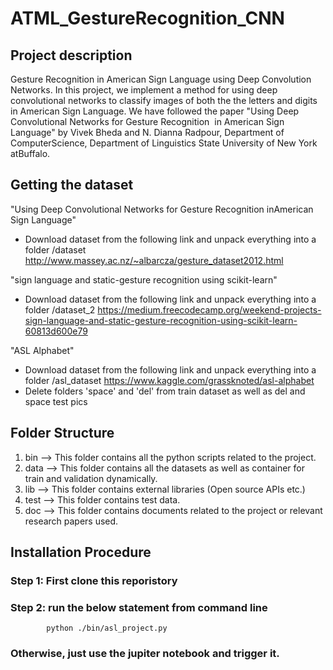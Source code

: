 # ATML_GestureRecognition_CNN


## Project description

Gesture Recognition in American Sign Language using Deep Convolution Networks. In this project, we implement a method for using deep convolutional networks to classify images of both the the letters and digits​ ​in​ ​American​ ​Sign​ ​Language. We have followed the paper "Using​ ​Deep​ ​Convolutional​ ​Networks​ ​for  Gesture​ ​Recognition​ ​
in​ ​American​ ​Sign​ ​Language" by Vivek​ ​Bheda​​ ​and​​ ​​N.​ ​Dianna​ ​Radpour, Department​ ​of​ ​Computer​ ​Science,​ ​Department​ ​of​ ​Linguistics State​ ​University​ ​of​ ​New​ ​York​ ​at​ ​Buffalo.  

## Getting the dataset

"Using​ ​Deep​ ​Convolutional​ ​Networks​ ​for  Gesture​ ​Recognition​ ​in​ ​American​ ​Sign​ ​Language"
- Download dataset from the following link and unpack everything into a folder /dataset
http://www.massey.ac.nz/~albarcza/gesture_dataset2012.html

"sign language and static-gesture recognition using scikit-learn"
- Download dataset from the following link and unpack everything into a folder /dataset_2
https://medium.freecodecamp.org/weekend-projects-sign-language-and-static-gesture-recognition-using-scikit-learn-60813d600e79

"ASL Alphabet"
- Download dataset from the following link and unpack everything into a folder /asl_dataset
https://www.kaggle.com/grassknoted/asl-alphabet
- Delete folders 'space' and 'del' from train dataset as well as del and space test pics

## Folder Structure

1. bin --> This folder contains all the python scripts related to the project.
2. data --> This folder contains all the datasets as well as container for train and validation dynamically.
3. lib --> This folder contains external libraries (Open source APIs etc.)
4. test --> This folder contains test data.
5. doc --> This folder contains documents related to the project or relevant research papers used.


## Installation Procedure

### Step 1: First clone this reporistory
### Step 2: run the below statement from command line
            python ./bin/asl_project.py
            
### Otherwise, just use the jupiter notebook and trigger it.
